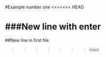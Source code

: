 #Example number one
<<<<<<< HEAD

###New line with enter
=======
##New line in first file
>>>>>>> main
